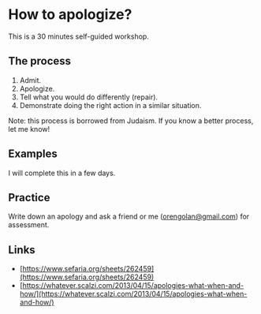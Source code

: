 # How to apologize?

This is a 30 minutes self-guided workshop.

## The process
1. Admit.
2. Apologize.
3. Tell what you would do differently (repair).
4. Demonstrate doing the right action in a similar situation.

Note: this process is borrowed from Judaism. If you know a better process, let me know!

## Examples
I will complete this in a few days.

## Practice
Write down an apology and ask a friend or me (orengolan@gmail.com) for assessment.

## Links
* [https://www.sefaria.org/sheets/262459](https://www.sefaria.org/sheets/262459)
* [https://whatever.scalzi.com/2013/04/15/apologies-what-when-and-how/](https://whatever.scalzi.com/2013/04/15/apologies-what-when-and-how/)
